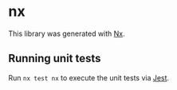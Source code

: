 # nx

This library was generated with [Nx](https://nx.dev).

## Running unit tests

Run `nx test nx` to execute the unit tests via [Jest](https://jestjs.io).
